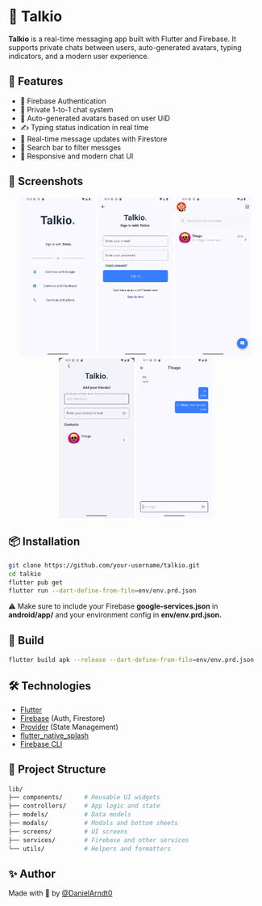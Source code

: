
# 📱 Talkio

**Talkio** is a real-time messaging app built with Flutter and Firebase. It supports private chats between users, auto-generated avatars, typing indicators, and a modern user experience.

## 🚀 Features

- 🔐 Firebase Authentication  
- 💬 Private 1-to-1 chat system  
- 👤 Auto-generated avatars based on user UID  
- ✍️ Typing status indication in real time  
- 📩 Real-time message updates with Firestore  
- 🔎 Search bar to filter messges  
- 📱 Responsive and modern chat UI

## 📱 Screenshots

<p align="center">
  <img src="images/Screenshots/screenshot(1).png" width="150" />
  <img src="images/Screenshots/screenshot(2).png" width="150" />
  <img src="images/Screenshots/screenshot(4).png" width="150" />
  <img src="images/Screenshots/screenshot(5).png" width="150" />
  <img src="images/Screenshots/screenshot(6).png" width="150" />
</p>

## 📦 Installation
```bash
git clone https://github.com/your-username/talkio.git
cd talkio
flutter pub get
flutter run --dart-define-from-file=env/env.prd.json
```
⚠️ Make sure to include your Firebase **google-services.json** in **android/app/**
and your environment config in **env/env.prd.json.**

## 🧪 Build
```bash
flutter build apk --release --dart-define-from-file=env/env.prd.json
```

## 🛠 Technologies

- [Flutter](https://flutter.dev/)
- [Firebase](https://firebase.google.com/) (Auth, Firestore)
- [Provider](https://pub.dev/packages/provider) (State Management)
- [flutter_native_splash](https://pub.dev/packages/flutter_native_splash)
- [Firebase CLI](https://firebase.google.com/docs/cli)

## 📂 Project Structure
```bash
lib/
├── components/      # Reusable UI widgets
├── controllers/     # App logic and state
├── models/          # Data models
├── modals/          # Modals and bottom sheets
├── screens/         # UI screens
├── services/        # Firebase and other services
└── utils/           # Helpers and formatters
```
## ✨ Author

Made with 💙 by [@DanielArndt0](https://github.com/DanielArndt0)
